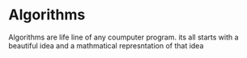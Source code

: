 # Algorithms
Algorithms are life line of any coumputer program. its all starts with a beautiful idea and a mathmatical represntation of that idea
